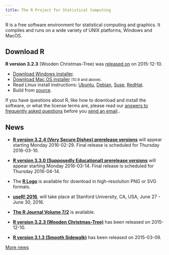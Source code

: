 ```yaml
---
title: The R Project for Statistical Computing
---
```


R is a free software environment for statistical computing and graphics. It compiles and runs on a wide variety of UNIX platforms, Windows and MacOS.

## Download R 

<div class="downloads">
<p><strong>R version 3.2.3</strong> (Wooden Christmas-Tree) was <a href="http://cran.r-project.org/doc/manuals/r-release/NEWS.html">released on</a> on 2015-12-10.</p>

<ul id="rtable">
<li id="win"><span><a href="http://cran.r-project.org/bin/windows/base/R-3.2.3-win.exe">Download Windows installer</a>.</span></li>

<li id="mac"><span><a href="http://cran.r-project.org/bin/macosx/R-3.2.3-mavericks.pkg">Download Mac OS installer</a> <small>(10.9 and above)</small>.</span></li>

<li id="linux"><span>Read Linux install instructions: <a href="http://cran.r-project.org/bin/linux/ubuntu/README.html">Ubuntu</a>,
<a href="http://cran.r-project.org/bin/linux/debian/README.html">Debian</a>, <a href="http://cran.r-project.org/bin/linux/suse/README.html">Suse</a>, <a href="http://cran.r-project.org/bin/linux/redhat/README">RedHat</a>.</span></li>

<li><span>Build from <a href="http://cran.r-project.org/sources.html">source</a>.</span></li>

</ul>

<div id="mirror"></div>

</div>


<script src="jquery-1.11.3.min.js"></script>
<script src="download-r.js"></script>

If you have questions about R, like how to download and install the software, or what the license terms are, please read our [answers to frequently asked questions](http://cran.R-project.org/faqs.html) before you [send an email](/mail.html)..

## News


-   [**R version 3.2.4 (Very Secure Dishes) prerelease versions**](http://cran.r-project.org/src/base-prerelease) will appear starting Monday 2016-02-29. Final release is scheduled for Thursday 2016-03-10. 

-   [**R version 3.3.0 (Supposedly Educational) prerelease versions**](http://cran.r-project.org/src/base-prerelease) will appear starting Monday 2016-03-14. Final release is scheduled for Thursday 2016-04-14. 


-   The [**R Logo**](http://www.r-project.org/logo) is available for download
    in high-resolution PNG or SVG formats.
    
-   **[useR! 2016](http://www.r-project.org/useR-2016)**,
	will take
    place at Stanford University, CA, USA, June 27 - June 30, 2016.

-   [**The R Journal Volume 7/2**](http://journal.r-project.org) is available.

-   [**R version 3.2.3 (Wooden Christmas-Tree)**](http://cran.r-project.org/src/base/R-3)
    has been released on 2015-12-10.

-   [**R version 3.1.3 (Smooth Sidewalk)**](http://cran.r-project.org/src/base/R-3) has been released on 2015-03-09.

[More news](/news.html)
